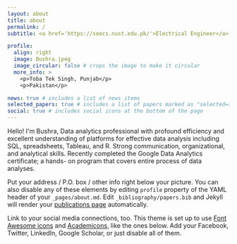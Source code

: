 ```yaml
---
layout: about
title: about
permalink: /
subtitle: <a href='https://seecs.nust.edu.pk/'>Electrical Engineer</a>. Pakistan.

profile:
  align: right
  image: Bushra.jpeg
  image_circular: false # crops the image to make it circular
  more_info: >
    <p>Toba Tek Singh, Punjab</p>
    <p>Pakistan</p>

news: true # includes a list of news items
selected_papers: true # includes a list of papers marked as "selected={true}"
social: true # includes social icons at the bottom of the page
---
```


Hello! I'm Bushra, Data analytics professional with profound efficiency and excellent understanding of platforms for effective data analysis including SQL, spreadsheets, Tableau, and R. Strong communication, organizational, and analytical skills. Recently completed the Google Data Analytics certificate; a hands- on program that covers entire process of data analyses.

Put your address / P.O. box / other info right below your picture. You can also disable any of these elements by editing `profile` property of the YAML header of your `_pages/about.md`. Edit `_bibliography/papers.bib` and Jekyll will render your [publications page](/al-folio/publications/) automatically.

Link to your social media connections, too. This theme is set up to use [Font Awesome icons](https://fontawesome.com/) and [Academicons](https://jpswalsh.github.io/academicons/), like the ones below. Add your Facebook, Twitter, LinkedIn, Google Scholar, or just disable all of them.
